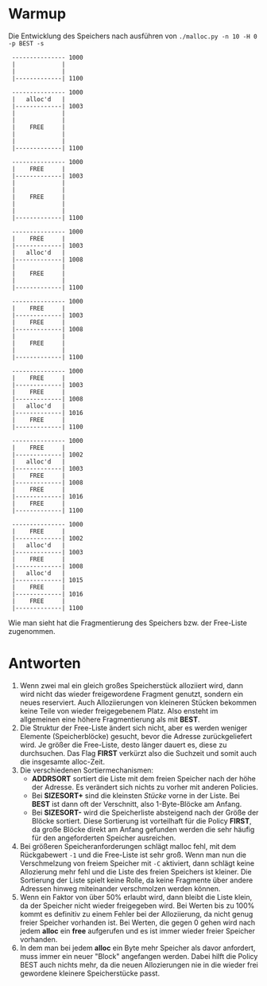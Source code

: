 # Warmup

Die Entwicklung des Speichers nach ausführen von `./malloc.py -n 10 -H 0 -p BEST -s` 

```
 --------------- 1000
 |             |
 |             |
 |-------------| 1100
```

```
 --------------- 1000
 |   alloc'd   |
 |-------------| 1003
 |             |
 |             |
 |    FREE     |
 |             |
 |             |
 |-------------| 1100
```

```
 --------------- 1000
 |    FREE     |
 |-------------| 1003
 |             |
 |             |
 |    FREE     |
 |             |
 |             |
 |-------------| 1100
```

```
 --------------- 1000
 |    FREE     |
 |-------------| 1003
 |   alloc'd   |
 |-------------| 1008
 |             |
 |    FREE     |
 |             |
 |-------------| 1100
```
```
 --------------- 1000
 |    FREE     |
 |-------------| 1003
 |    FREE     |
 |-------------| 1008
 |             |
 |    FREE     |
 |             |
 |-------------| 1100
```
```
 --------------- 1000
 |    FREE     |
 |-------------| 1003
 |    FREE     |
 |-------------| 1008
 |   alloc'd   |
 |-------------| 1016
 |    FREE     |
 |-------------| 1100
```
```
 --------------- 1000
 |    FREE     |
 |-------------| 1002
 |   alloc'd   |
 |-------------| 1003
 |    FREE     |
 |-------------| 1008
 |    FREE     |
 |-------------| 1016
 |    FREE     |
 |-------------| 1100
```
```
 --------------- 1000
 |    FREE     |
 |-------------| 1002
 |   alloc'd   |
 |-------------| 1003
 |    FREE     |
 |-------------| 1008
 |   alloc'd   |
 |-------------| 1015
 |    FREE     |
 |-------------| 1016
 |    FREE     |
 |-------------| 1100
```

Wie man sieht hat die Fragmentierung des Speichers bzw. der Free-Liste zugenommen.

# Antworten

1. Wenn zwei mal ein gleich großes Speicherstück alloziiert wird, dann wird nicht das wieder freigewordene Fragment genutzt, sondern ein neues reserviert. Auch Alloziierungen von kleineren Stücken bekommen keine Teile von wieder freigegebenem Platz. Also ensteht im allgemeinen eine höhere Fragmentierung als mit **BEST**.
2. Die Struktur der Free-Liste ändert sich nicht, aber es werden weniger Elemente (Speicherblöcke) gesucht, bevor die Adresse zurückgeliefert wird. Je größer die Free-Liste, desto länger dauert es, diese zu durchsuchen. Das Flag **FIRST** verkürzt also die Suchzeit und somit auch die insgesamte alloc-Zeit.
3. Die verschiedenen Sortiermechanismen:
   - **ADDRSORT** sortiert die Liste mit dem freien Speicher nach der höhe der Adresse. Es verändert sich nichts zu vorher mit anderen Policies.
   - Bei **SIZESORT+** sind die kleinsten *Stücke* vorne in der Liste. Bei **BEST** ist dann oft der Verschnitt, also 1-Byte-Blöcke am Anfang. 
   - Bei **SIZESORT-** wird die Speicherliste absteigend nach der Größe der Blöcke sortiert. Diese Sortierung ist vorteilhaft für die Policy **FIRST**, da große Blöcke direkt am Anfang gefunden werden die sehr häufig für den angeforderten Speicher ausreichen. 
4. Bei größeren Speicheranforderungen schlägt malloc fehl, mit dem Rückgabewert `-1` und die Free-Liste ist sehr groß. Wenn man nun die Verschmelzung von freiem Speicher mit `-C`  aktiviert, dann schlägt keine Allozierung mehr fehl und die Liste des freien Speichers ist kleiner. Die Sortierung der Liste spielt keine Rolle, da keine Fragmente über andere Adressen hinweg miteinander verschmolzen werden können.
5. Wenn ein Faktor von über 50% erlaubt wird, dann bleibt die Liste klein, da der Speicher nicht wieder freigegeben wird. Bei Werten bis zu 100% kommt es definitiv zu einem Fehler bei der Alloziierung, da nicht genug freier Speicher vorhanden ist. Bei Werten, die gegen 0 gehen wird nach jedem **alloc** ein **free** aufgerufen und es ist immer wieder freier Speicher vorhanden.
6. ​In dem man bei jedem **alloc** ein Byte mehr Speicher als davor anfordert, muss immer ein neuer "Block" angefangen werden. Dabei hilft die Policy BEST auch nichts mehr, da die neuen Allozierungen nie in die wieder frei gewordene kleinere Speicherstücke passt.

